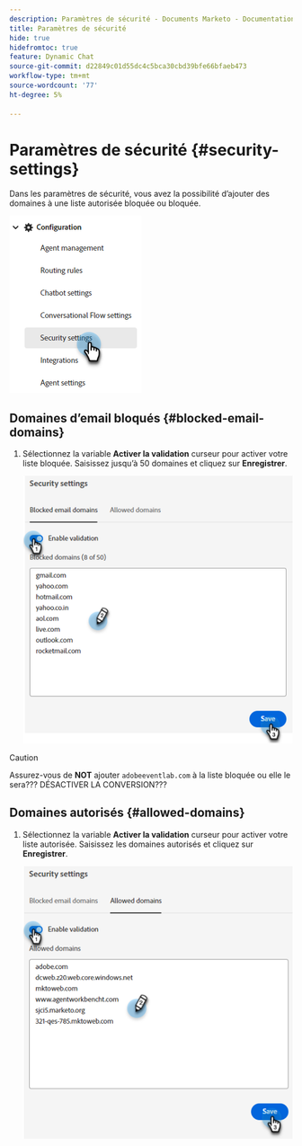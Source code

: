 ```yaml
---
description: Paramètres de sécurité - Documents Marketo - Documentation du produit
title: Paramètres de sécurité
hide: true
hidefromtoc: true
feature: Dynamic Chat
source-git-commit: d22849c01d55dc4c5bca30cbd39bfe66bfaeb473
workflow-type: tm+mt
source-wordcount: '77'
ht-degree: 5%

---
```


# Paramètres de sécurité {#security-settings}

Dans les paramètres de sécurité, vous avez la possibilité d’ajouter des domaines à une liste autorisée bloquée ou bloquée.

![](assets/security-settings-1.png)

## Domaines d’email bloqués {#blocked-email-domains}

1. Sélectionnez la variable **Activer la validation** curseur pour activer votre liste bloquée. Saisissez jusqu’à 50 domaines et cliquez sur **Enregistrer**.

   ![](assets/security-settings-2.png)

>[!CAUTION]
>
>Assurez-vous de **NOT** ajouter `adobeeventlab.com` à la liste bloquée ou elle le sera??? DÉSACTIVER LA CONVERSION???

## Domaines autorisés {#allowed-domains}

1. Sélectionnez la variable **Activer la validation** curseur pour activer votre liste autorisée. Saisissez les domaines autorisés et cliquez sur **Enregistrer**.

   ![](assets/security-settings-3.png)
